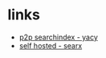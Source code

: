 # links

* [p2p searchindex - yacy](http://www.yacy.net)
* [self hosted - searx](https://asciimoo.github.io/searx/)

